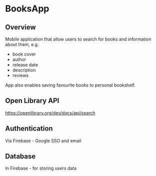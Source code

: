 # BooksApp

## Overview
Mobile application that allow users to search for books and information about them, e.g.
- book cover
- author
- release date
- description
- reviews

App also enables saving favourite books to personal bookshelf.

## Open Library API
https://openlibrary.org/dev/docs/api/search

## Authentication
Via Firebase - Google SSO and email

## Database
In Firebase - for storing users data
